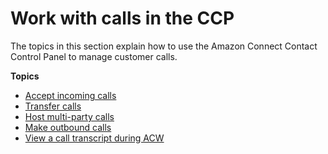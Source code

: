 # Work with calls in the CCP<a name="connect-work-with-calls"></a>

The topics in this section explain how to use the Amazon Connect Contact Control Panel to manage customer calls\.

**Topics**
+ [Accept incoming calls](accept-calls.md)
+ [Transfer calls](transfers.md)
+ [Host multi\-party calls](multi-party-calls.md)
+ [Make outbound calls](make-outbound-calls.md)
+ [View a call transcript during ACW](view-call-transcript-ccp.md)